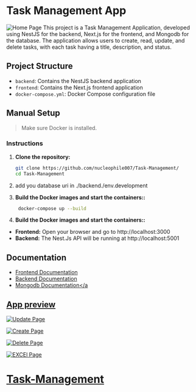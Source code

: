 # Task Management App
![Home Page](./pictures/home.png)
This project is a Task Management Application, developed using NestJS for the backend, Next.js for the frontend, and Mongodb for the database. The application allows users to create, read, update, and delete tasks, with each task having a title, description, and status.

## Project Structure

- `backend`: Contains the NestJS backend application
- `frontend`: Contains the Next.js frontend application
- `docker-compose.yml`: Docker Compose configuration file

## Manual Setup

 <blockquote>
<p dir="auto">Make sure Docker is installed.</p>
</blockquote>

### Instructions
1. **Clone the repository:**
   ```bash
   git clone https://github.com/nucleophile007/Task-Management/
   cd Task-Management
   ```
2. add you database uri in ./backend./env.development
   
3. **Build the Docker images and start the containers::**
   ```bash
    docker-compose up --build
   ```

3. **Build the Docker images and start the containers::**

- **Frontend:** Open your browser and go to http://localhost:3000
- **Backend:** The Nest.Js API will be running at http://localhost:5001

## Documentation

- <a href="https://github.com/ranizouaoui/Task-Management-App/blob/main/frontend/README.md">Frontend Documentation</a>
- <a href="https://github.com/ranizouaoui/Task-Management-App/tree/main/backend">Backend Documentation</a>
- <a href="https://github.com/ranizouaoui/Task-Management-App/tree/main/backend">Mongodb Documentation</a

## App preview

![Update Page](./pictures/Update_Task.png)

![Create Page](./pictures/Create_Task.png)

![Delete Page](./pictures/Confirm_Modal.png)

![EXCEl Page](./pictures/Tasks_List.png)
# Task-Management
